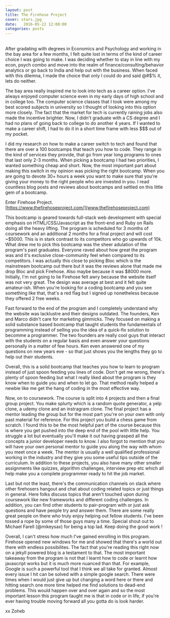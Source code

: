 ```yaml
---
layout: post
title: The Firehose Project
cover: stars.jpg
date:   2016-05-22 12:00:00
categories: posts
---
```

<br/>
After gradating with degrees in Economics and Psychology and working in the bay area for a few months, I felt quite lost in terms of the kind of career choice I was going to make. I was deciding whether to stay in line with my econ, psych combo and move into the realm of finance/consulting/behavior analytics or go back to India and help out with the business. When faced with this dilemna, I made the choice that only I could do and said @#$% it, lets do neither.

The bay area really inspired me to look into tech as a career option. I've always enjoyed computer science even in my early days of high school and in college too. The computer science classes that I took were among my best scored subjects in university so I thought of looking into this option more closely. The fact that the market for tech is currently raining jobs also made the incentive brighter. Now, I didn't graduate with a CS degree and I had no plans of going back to college to do another 4 years. If I wanted to make a career shift, I had to do it in a short time frame with less $$$ out of my pocket. 

I did my research on how to make a career switch to tech and found that there are over a 100 bootcamps that teach you how to code. They range in the kind of services they provide, that go from year long programs to ones that last only 2-3 months. When picking a bootcamp I had two priorities, I wanted something cheap and short. Now, the most important part about making this switch in my opinion was picking the right bootcamp. When you are going to devote 30+ hours a week you want to make sure that you're giving your money to the right people who are invested in you. I read countless blog posts and reviews about bootcamps and settled on this little gem of a bootcamp. 

Enter Firehose Project.<br/>
[https://www.thefirehoseproject.com/](www.thefirehoseproject.com)

 This bootcamp is geared towards full-stack web development with special emphasis on HTML/CSS/Javascript as the front-end and Ruby on Rails doing all the heavy lifting. The program is scheduled for 3 months of coursework and an additional 2 months for a final project and will cost ~$5000. This is in stark contrast to its competitors who go upwards of 10k. What drew me to pick this bootcamp was the sheer adulation of the program's past graduates. Everyone raved about how great the program was and it's exclusive close-community feel when compared to its competitors. I was actually this close to picking Bloc which is the mainstream bootcamp out there but it was the reviews alone that made me drop Bloc and pick Firehose. Also maybe because it was $8000 more. Initially, I'm not going to lie Firehose felt awry because the website itself was not very great. The design was average at best and it felt quite amateur-ish. When you're looking for a coding bootcamp and you see something like that, that's a red flag but I signed up nonetheless because they offered 2 free weeks. 

Fast forward to the end of the program and I completely understand why the website was lacklustre and their designs outdated. The founders, Ken and Marco didn't care for marketing gimmicks. They focused on making a solid substance based bootcamp that taught students the fundamentals of programming instead of selling you the idea of a quick-fix solution to becomme a programmer. The two founders are really cool guys that interact with the students on a regular basis and even answer your questions personally in a matter of few hours. Ken even answered one of my questions on new years eve - so that just shows you the lengths they go to help out their students. 

Overall, this is a solid bootcamp that teaches you how to learn to program instead of just spoon feeding you lines of code. Don't get me wrong, there's plenty of spoon feeding but what I really liked about the program is they know when to guide you and when to let go. That method really helped a newbie like me get the hang of coding in the most effective way. 

Now, on to coursework. The course is split into 4 projects and then a final group project. You make splurty which is a random quote generator, a yelp clone, a udemy clone and an instragram clone. The final project has a mentor leading the group but for the most part you're on your own with only past material for  reference. For this project you build a chess game from scratch. I found this to be the most helpful part of the course because this is where you get pushed into the deep end of the pool with little help. You struggle a lot but eventually you'll make it out having grasped all the concepts a junior developer needs to know. I also forgot to mention that you will have your own personal mentor to guide you along the way with whom you meet once a week. The mentor is usually a well qualified professional working in the industry and they give you some useful tips outside of the curriculum. In addition to these projects, you also have many other smaller assignments like quizzes, algorithm challenges, interview prep etc which all help make you a complete programmer ready to hit the job market. 

Last but not the least, there's the communication channels on slack where other firehosers hangout and chat about coding related topics or just things in general. Here folks discuss topics that aren't touched upon during coursework like new frameworks and different coding challenges. In addition, you can find other students to pair-program with or just ask questions and have people try and answer them. There are some really great people on there who truly enjoy helping out fellow students. I've been tossed a rope by some of those guys many a time. Special shout out to Michael Farell (@mikeysax) for being a top lad. Keep doing the good work !

Overall, I can't stress how much I've gained enrolling in this program. Firehose opened new windows for me and showed that there's a world out there with endless possibilites. The fact that you're reading this right now on a jekyll powered blog is a testament to that. The most important takeaway from the program is not that I learnt how to code or learnt how javascript works but it is much more nuanced than that. For example, Google is such a powerful tool that I think we all take for granted. Almost every issue I hit can be solved with a simple google search. There were times when I would just give up but changing a word here or there and hitting search one more time helped me find solutions to dead-end problems. This would happen over and over again and so the most important lesson this program taught me is that in code or in life, if you're ever having trouble moving forward all you gotta do is look harder.

xx Zoheb